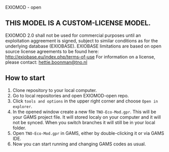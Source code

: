 EXIOMOD - open


## THIS MODEL IS A CUSTOM-LICENSE MODEL.
EXIOMOD 2.0 shall not be used for commercial purposes until an exploitation aggreement is signed, subject to similar conditions as for the underlying database (EXIOBASE). 
EXIOBASE limitations are based on open source license agreements to be found here: http://exiobase.eu/index.php/terms-of-use
For information on a license, please contact: hettie.boonman@tno.nl


## How to start
1. Clone repository to your local computer.
2. Go to local repositories and open EXIOMOD-open repo.
3. Click `tools and options` in the upper right corner and choose `Open in explorer`.
4. In the opened window create a new file `TNO-Eco-Mod.gpr`. This will be your GAMS project file. It will stored localy on your computer and it will not be synced. When you switch branches it will still be in your local folder.
5. Open `TNO-Eco-Mod.gpr` in GAMS, either by double-clicking it or via GAMS IDE.
6. Now you can start running and changing GAMS codes as usual.
